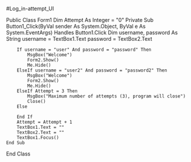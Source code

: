 #Log_in-attempt_UI

Public Class Form1
    Dim Attempt As Integer = "0"
    Private Sub Button1_Click(ByVal sender As System.Object, ByVal e As System.EventArgs) Handles Button1.Click
        Dim username, password As String
        username = TextBox1.Text
        password = TextBox2.Text

        If username = "user" And password = "password" Then
            MsgBox("Welcome")
            Form2.Show()
            Me.Hide()
        ElseIf username = "user2" And password = "password2" Then
            MsgBox("Welcome")
            Form2.Show()
            Me.Hide()
        ElseIf Attempt = 3 Then
            MsgBox("Maximum number of attempts (3), program will close")
            Close()
        Else

        End If
        Attempt = Attempt + 1
        TextBox1.Text = ""
        TextBox2.Text = ""
        TextBox1.Focus()
    End Sub
End Class
